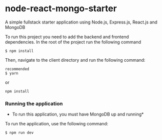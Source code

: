 # node-react-mongo-starter
A simple fullstack starter application using Node.js, Express.js, React.js and MongoDB

To run this project you need to add the backend and frontend dependencies.
In the root of the project run the following command

```
$ npm install
```

Then, navigate to the client directory and run the following command:

```
recommended
$ yarn
```
or
```
npm install
```

### Running the application

* To run this application, you must have MongoDB up and running*

To run the application, use the following command:

```
$ npm run dev
```
